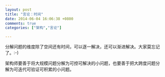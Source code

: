 ```yaml
---
layout: post
title: "言论：时间"
date: 2014-06-04 16:06:38 +0800
comments: true
categories: ["架构","言论"]

---
```


分解问题的维度除了空间还有时间，可以逐一解决，还可以渐进解决。大家莫忘记了。:-)

架构师要善于将大规模问题分解为可控可解决的小问题，也要善于把大跨度问题分解为可迭代可验证可积累的小问题。
